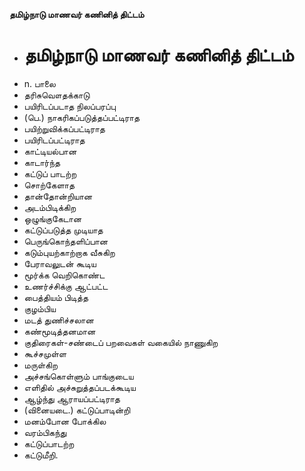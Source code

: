 **தமிழ்நாடு மாணவர் கணினித் திட்டம்**
- # தமிழ்நாடு மாணவர் கணினித் திட்டம்
- n. பாலை
- தரிசுவௌதக்காடு
- பயிரிடப்படாத நிலப்பரப்பு
- (பெ.)  நாகரிகப்படுத்தப்பட்டிராத
- பயிற்றுவிக்கப்பட்டிராத
- பயிரிடப்பட்டிராத
-  காட்டியல்பான
-  காடார்ந்த
- கட்டுப் பாடற்ற
- சொற்கேளாத
- தான்தோன்றியான
- அடம்பிடிக்கிற
- ஒழுங்குகேடான
- கட்டுப்படுத்த முடியாத
- பெருங்கொந்தளிப்பான
- கடும்புயற்காற்றாக வீசுகிற
- பேராவலுடன் கூடிய
- மூர்க்க வெறிகொண்ட
- உணர்ச்சிக்கு ஆட்பட்ட
- பைத்தியம் பிடித்த
- குழம்பிய
- மடத் துணிச்சலான
- கண்மூடித்தனமான
-  குதிரைகள்-சண்டைப் பறவைகள் வகையில் நாணுகிற
- கூச்சமுள்ள
- மருள்கிற
- அச்சங்கொள்ளும் பாங்குடைய
- எளிதில் அச்சுறுத்தப்படக்கூடிய
- ஆழ்ந்து ஆராயப்பட்டிராத
- (வினையடை.) கட்டுப்பாடின்றி
- மனம்போன போக்கில
- வரம்பிகந்து
- கட்டுப்பாடற்ற
- கட்டுமீறி.

